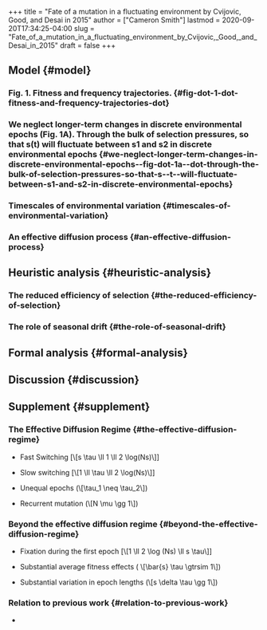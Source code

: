 +++
title = "Fate of a mutation in a fluctuating environment by Cvijovic, Good, and Desai in 2015"
author = ["Cameron Smith"]
lastmod = 2020-09-20T17:34:25-04:00
slug = "Fate_of_a_mutation_in_a_fluctuating_environment_by_Cvijovic,_Good,_and_Desai_in_2015"
draft = false
+++

## Model {#model}


### Fig. 1. Fitness and frequency trajectories. {#fig-dot-1-dot-fitness-and-frequency-trajectories-dot}


### We neglect longer-term changes in discrete environmental epochs (Fig. 1A). Through the bulk of selection pressures, so that s(t) will fluctuate between s1 and s2 in discrete environmental epochs {#we-neglect-longer-term-changes-in-discrete-environmental-epochs--fig-dot-1a--dot-through-the-bulk-of-selection-pressures-so-that-s--t--will-fluctuate-between-s1-and-s2-in-discrete-environmental-epochs}


### Timescales of environmental variation {#timescales-of-environmental-variation}


### An effective diffusion process {#an-effective-diffusion-process}


## Heuristic analysis {#heuristic-analysis}


### The reduced efficiency of selection {#the-reduced-efficiency-of-selection}


### The role of seasonal drift {#the-role-of-seasonal-drift}


## Formal analysis {#formal-analysis}


## Discussion {#discussion}


## Supplement {#supplement}


### The Effective Diffusion Regime {#the-effective-diffusion-regime}

<!--list-separator-->

-  Fast Switching [\\[s \tau \ll 1 \ll 2 \log(Ns)\\]]

<!--list-separator-->

-  Slow switching [\\[1 \ll \tau \ll 2 \log(Ns)\\]]

<!--list-separator-->

-  Unequal epochs (\\[\tau\_1 \neq \tau\_2\\])

<!--list-separator-->

-  Recurrent mutation (\\[N \mu \gg 1\\])


### Beyond the effective diffusion regime {#beyond-the-effective-diffusion-regime}

<!--list-separator-->

-  Fixation during the first epoch [\\[1 \ll 2 \log (Ns) \ll s \tau\\]]

<!--list-separator-->

-  Substantial average fitness effects ( \\[\bar{s} \tau \gtrsim 1\\])

<!--list-separator-->

-  Substantial variation in epoch lengths (\\[s \delta \tau \gg 1\\])


### Relation to previous work {#relation-to-previous-work}

<!--list-separator-->

-
